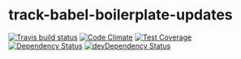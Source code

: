 # track-babel-boilerplate-updates

[![Travis build status](http://img.shields.io/travis/jmeas/babel.svg?style=flat)](https://travis-ci.org/jmeas/babel)
[![Code Climate](https://codeclimate.com/github/jmeas/babel/badges/gpa.svg)](https://codeclimate.com/github/jmeas/babel)
[![Test Coverage](https://codeclimate.com/github/jmeas/babel/badges/coverage.svg)](https://codeclimate.com/github/jmeas/babel)
[![Dependency Status](https://david-dm.org/jmeas/babel.svg)](https://david-dm.org/jmeas/babel)
[![devDependency Status](https://david-dm.org/jmeas/babel/dev-status.svg)](https://david-dm.org/jmeas/babel#info=devDependencies)
